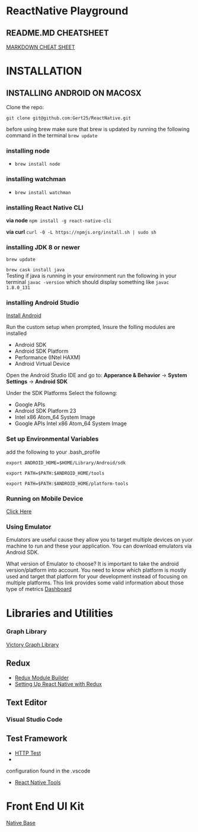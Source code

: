 # ReactNative Playground

## README.MD CHEATSHEET
 [MARKDOWN CHEAT SHEET](https://github.com/adam-p/markdown-here/wiki/Markdown-Cheatsheet)

 # INSTALLATION

 ## INSTALLING ANDROID ON MACOSX
 Clone the repo: 
 
 `git clone git@github.com:Gert25/ReactNative.git`

 before using brew make sure that brew is updated by running the following command in the terminal 
 `brew update`

 ### installing node
   * `brew install node`
### installing watchman
   * `brew install watchman`
### installing React Native CLI
 **via node**
 `npm install -g react-native-cli`
 
 **via curl**
 `curl -0 -L https://npmjs.org/install.sh | sudo sh`

### installing JDK 8 or newer
 `brew update`

 `brew cask install java`   
 Testing if java is running in your environment run the following in your terminal
  `javac -version` which should display something like `javac 1.8.0_131`

  ### installing Android Studio 
  [Install Android](https://developer.android.com/studio/index.html)

   Run the custom setup when prompted, Insure the folling modules are installed
   * Android SDK
   * Android SDK Platform
   * Performance (INtel HAXM)
   * Android Virtual Device

Open the Android Studio IDE and go to: **Apperance & Behavior** -> **System Settings** -> **Android SDK**

Under the SDK Platforms Select the followng:
 * Google APIs
 * Android SDK Platform 23
 * Intel x86 Atom_64 System Image
 * Google APIs Intel x86 Atom_64 System Image

### Set up Environmental Variables
add the following to your .bash_profile

`export ANDROID_HOME=$HOME/Library/Android/sdk`

`export PATH=$PATH:$ANDROID_HOME/tools`

`export PATH=$PATH:$ANDROID_HOME/platform-tools`

### Running on Mobile Device
  [Click Here](https://facebook.github.io/react-native/docs/running-on-device.html)
### Using Emulator
Emulators  are useful cause they allow you to target multiple devices on yuor machine to run and these your application. You can download emulators via Android SDK.

 What version of Emulator to choose?
  It is important to take the android version/platform into account. You need to know which platform is mostly used and target that platform for your development instead of focusing on multiple platforms. This link provides some valid information about those type of metrics [Dashboard](https://developer.android.com/about/dashboards/index.html)


# Libraries and Utilities
### Graph Library
[Victory Graph Library](https://formidable.com/open-source/victory/guides/brush-and-zoom)

## Redux 
* [Redux Module Builder](https://www.fullstackreact.com/articles/better-redux-module-management/) 
* [Setting Up React Native with Redux](https://medium.com/@jonlebensold/getting-started-with-react-native-redux-2b01408c0053)
 
## Text Editor
 ### Visual Studio Code
 ## Test Framework
 * [HTTP Test](https://github.com/visionmedia/supertest)
 * 

 configuration found in the .vscode
 * [React Native Tools](https://github.com/Microsoft/vscode-react-native)
# Front End UI Kit
 [Native Base](https://docs.nativebase.io/docs/CheatSheet.html)
